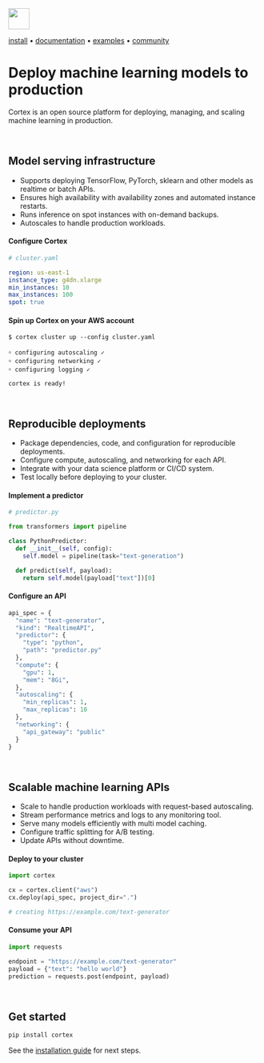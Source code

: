 <!-- Delete on release branches -->
<img src='https://s3-us-west-2.amazonaws.com/cortex-public/logo.png' height='42'>

<br>

<!-- Delete on release branches -->
<!-- CORTEX_VERSION_README_MINOR -->

[install](https://docs.cortex.dev/install) • [documentation](https://docs.cortex.dev) • [examples](https://github.com/cortexlabs/cortex/tree/0.23/examples) • [community](https://gitter.im/cortexlabs/cortex)

# Deploy machine learning models to production

Cortex is an open source platform for deploying, managing, and scaling machine learning in production.

<br>

## Model serving infrastructure

* Supports deploying TensorFlow, PyTorch, sklearn and other models as realtime or batch APIs.
* Ensures high availability with availability zones and automated instance restarts.
* Runs inference on spot instances with on-demand backups.
* Autoscales to handle production workloads.

#### Configure Cortex

```yaml
# cluster.yaml

region: us-east-1
instance_type: g4dn.xlarge
min_instances: 10
max_instances: 100
spot: true
```

#### Spin up Cortex on your AWS account

```text
$ cortex cluster up --config cluster.yaml

￮ configuring autoscaling ✓
￮ configuring networking ✓
￮ configuring logging ✓

cortex is ready!
```

<br>

## Reproducible deployments

* Package dependencies, code, and configuration for reproducible deployments.
* Configure compute, autoscaling, and networking for each API.
* Integrate with your data science platform or CI/CD system.
* Test locally before deploying to your cluster.

#### Implement a predictor

```python
# predictor.py

from transformers import pipeline

class PythonPredictor:
  def __init__(self, config):
    self.model = pipeline(task="text-generation")

  def predict(self, payload):
    return self.model(payload["text"])[0]
```

#### Configure an API

```python
api_spec = {
  "name": "text-generator",
  "kind": "RealtimeAPI",
  "predictor": {
    "type": "python",
    "path": "predictor.py"
  },
  "compute": {
    "gpu": 1,
    "mem": "8Gi",
  },
  "autoscaling": {
    "min_replicas": 1,
    "max_replicas": 10
  },
  "networking": {
    "api_gateway": "public"
  }
}
```

<br>

## Scalable machine learning APIs

* Scale to handle production workloads with request-based autoscaling.
* Stream performance metrics and logs to any monitoring tool.
* Serve many models efficiently with multi model caching.
* Configure traffic splitting for A/B testing.
* Update APIs without downtime.

#### Deploy to your cluster

```python
import cortex

cx = cortex.client("aws")
cx.deploy(api_spec, project_dir=".")

# creating https://example.com/text-generator
```

#### Consume your API

```python
import requests

endpoint = "https://example.com/text-generator"
payload = {"text": "hello world"}
prediction = requests.post(endpoint, payload)
```

<br>

## Get started

```bash
pip install cortex
```

See the [installation guide](https://docs.cortex.dev/install) for next steps.
